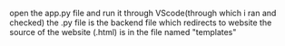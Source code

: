 open the app.py file and run it through VScode(through which i ran and checked) the .py file is the backend file which redirects to website
the source of the website (.html) is in the file named  "templates" 
